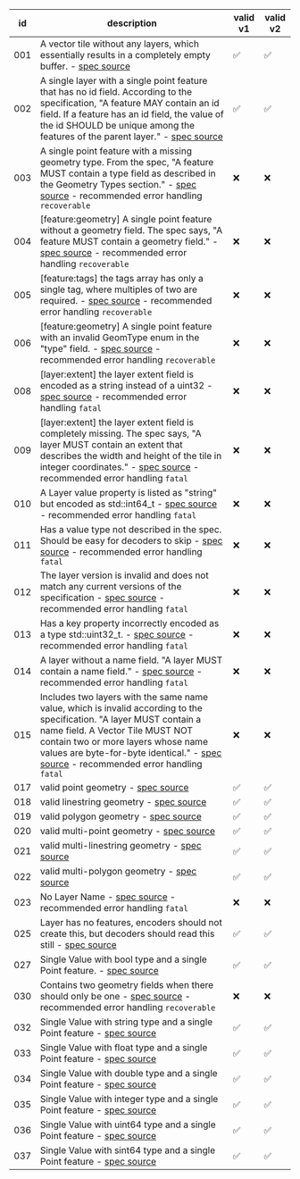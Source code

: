 id|description|valid v1|valid v2
---|---|---|---
001|A vector tile without any layers, which essentially results in a completely empty buffer. - [spec source](https://github.com/mapbox/vector-tile-spec/blob/master/2.1/vector_tile.proto#L75)|:white_check_mark:|:white_check_mark:
002|A single layer with a single point feature that has no id field. According to the specification, "A feature MAY contain an id field. If a feature has an id field, the value of the id SHOULD be unique among the features of the parent layer." - [spec source](https://github.com/mapbox/vector-tile-spec/blob/master/2.1/README.md#42-features)|:white_check_mark:|:white_check_mark:
003|A single point feature with a missing geometry type. From the spec, "A feature MUST contain a type field as described in the Geometry Types section." - [spec source](https://github.com/mapbox/vector-tile-spec/blob/master/2.1/vector_tile.proto#L41) - recommended error handling `recoverable`|:x:|:x:
004|[feature:geometry] A single point feature without a geometry field. The spec says, "A feature MUST contain a geometry field." - [spec source](https://github.com/mapbox/vector-tile-spec/blob/master/2.1/vector_tile.proto#L46) - recommended error handling `recoverable`|:x:|:x:
005|[feature:tags] the tags array has only a single tag, where multiples of two are required. - [spec source](https://github.com/mapbox/vector-tile-spec/blob/master/2.1/vector_tile.proto#L38) - recommended error handling `recoverable`|:x:|:x:
006|[feature:geometry] A single point feature with an invalid GeomType enum in the "type" field. - [spec source](https://github.com/mapbox/vector-tile-spec/blob/master/2.1/vector_tile.proto#L8-L13) - recommended error handling `recoverable`|:x:|:x:
008|[layer:extent] the layer extent field is encoded as a string instead of a uint32 - [spec source](https://github.com/mapbox/vector-tile-spec/blob/master/2.1/vector_tile.proto#L70) - recommended error handling `fatal`|:x:|:x:
009|[layer:extent] the layer extent field is completely missing. The spec says, "A layer MUST contain an extent that describes the width and height of the tile in integer coordinates." - [spec source](https://github.com/mapbox/vector-tile-spec/blob/master/2.1/vector_tile.proto#L70) - recommended error handling `fatal`|:x:|:x:
010|A Layer value property is listed as "string" but encoded as std::int64_t - [spec source](https://github.com/mapbox/vector-tile-spec/blob/master/2.1/README.md) - recommended error handling `fatal`|:x:|:x:
011|Has a value type not described in the spec. Should be easy for decoders to skip - [spec source](https://github.com/mapbox/vector-tile-spec/blob/master/2.1/README.md) - recommended error handling `fatal`|:x:|:x:
012|The layer version is invalid and does not match any current versions of the specification - [spec source](https://github.com/mapbox/vector-tile-spec/blob/master/2.1/vector_tile.proto#L55) - recommended error handling `fatal`|:x:|:x:
013|Has a key property incorrectly encoded as a type std::uint32_t. - [spec source](https://github.com/mapbox/vector-tile-spec/blob/master/2.1/vector_tile.proto#L63) - recommended error handling `fatal`|:x:|:x:
014|A layer without a name field. "A layer MUST contain a name field." - [spec source](https://github.com/mapbox/vector-tile-spec/blob/master/2.1/vector_tile.proto#L57) - recommended error handling `fatal`|:x:|:x:
015|Includes two layers with the same name value, which is invalid according to the specification. "A layer MUST contain a name field. A Vector Tile MUST NOT contain two or more layers whose name values are byte-for-byte identical." - [spec source](https://github.com/mapbox/vector-tile-spec/tree/master/2.1#41-layers) - recommended error handling `fatal`|:x:|:x:
017|valid point geometry - [spec source](https://github.com/mapbox/vector-tile-spec/tree/master/2.1#4351-example-point)|:white_check_mark:|:white_check_mark:
018|valid linestring geometry - [spec source](https://github.com/mapbox/vector-tile-spec/tree/master/2.1#4353-example-linestring)|:white_check_mark:|:white_check_mark:
019|valid polygon geometry - [spec source](https://github.com/mapbox/vector-tile-spec/tree/master/2.1#4355-example-polygon)|:white_check_mark:|:white_check_mark:
020|valid multi-point geometry - [spec source](https://github.com/mapbox/vector-tile-spec/tree/master/2.1#4352-example-multi-point)|:white_check_mark:|:white_check_mark:
021|valid multi-linestring geometry - [spec source](https://github.com/mapbox/vector-tile-spec/tree/master/2.1#4354-example-multi-linestring)|:white_check_mark:|:white_check_mark:
022|valid multi-polygon geometry - [spec source](https://github.com/mapbox/vector-tile-spec/tree/master/2.1#4356-example-multi-polygon)|:white_check_mark:|:white_check_mark:
023|No Layer Name - [spec source](https://github.com/mapbox/vector-tile-spec/blob/master/2.1/README.md#41-layers) - recommended error handling `fatal`|:x:|:x:
025|Layer has no features, encoders should not create this, but decoders should read this still - [spec source](https://github.com/mapbox/vector-tile-spec/blob/master/2.1/README.md#41-layers)|:white_check_mark:|:white_check_mark:
027|Single Value with bool type and a single Point feature. - [spec source](https://github.com/mapbox/vector-tile-spec/blob/master/2.1/README.md)|:white_check_mark:|:white_check_mark:
030|Contains two geometry fields when there should only be one - [spec source](https://github.com/mapbox/vector-tile-spec/blob/master/2.1/vector_tile.proto#L46) - recommended error handling `recoverable`|:x:|:x:
032|Single Value with string type and a single Point feature - [spec source](https://github.com/mapbox/vector-tile-spec/blob/master/2.1/vector_tile.proto#L19)|:white_check_mark:|:white_check_mark:
033|Single Value with float type and a single Point feature - [spec source](https://github.com/mapbox/vector-tile-spec/blob/master/2.1/vector_tile.proto#L20)|:white_check_mark:|:white_check_mark:
034|Single Value with double type and a single Point feature - [spec source](https://github.com/mapbox/vector-tile-spec/blob/master/2.1/vector_tile.proto#L21)|:white_check_mark:|:white_check_mark:
035|Single Value with integer type and a single Point feature - [spec source](https://github.com/mapbox/vector-tile-spec/blob/master/2.1/vector_tile.proto#L22)|:white_check_mark:|:white_check_mark:
036|Single Value with uint64 type and a single Point feature - [spec source](https://github.com/mapbox/vector-tile-spec/blob/master/2.1/vector_tile.proto#L23)|:white_check_mark:|:white_check_mark:
037|Single Value with sint64 type and a single Point feature - [spec source](https://github.com/mapbox/vector-tile-spec/blob/master/2.1/vector_tile.proto#L24)|:white_check_mark:|:white_check_mark:
